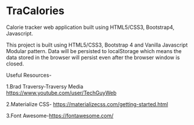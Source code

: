 # TraCalories
Calorie tracker web application built using HTML5/CSS3, Bootstrap4, Javascript.

This project is built using HTML5/CSS3, Bootstrap 4 and Vanilla Javascript Modular pattern. Data will be persisted to localStorage which means the data stored in the browser will persist even after the browser window is closed.


Useful Resources-

1.Brad Traversy-Traversy Media https://www.youtube.com/user/TechGuyWeb

2.Materialize CSS- https://materializecss.com/getting-started.html

3.Font Awesome-https://fontawesome.com/


